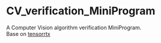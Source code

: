 # CV_verification_MiniProgram
A Computer Vision algorithm verification MiniProgram.  
Base on [tensorrtx](https://github.com/wang-xinyu/tensorrtx)
